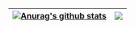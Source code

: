 | <a href="https://github.com/anuraghazra/github-readme-stats"><img align="center" src="https://github-readme-stats.vercel.app/api?username=june65&show_icons=true&include_all_commits=true&theme=buefy&hide_border=true" alt="Anurag's github stats" /></a> | <a href="https://github.com/anuraghazra/github-readme-stats"><img align="center" src="https://github-readme-stats.vercel.app/api/top-langs/?username=june65&exclude_repo=OS_PintOS_project&theme=buefy&hide_border=true&langs_count=4" /></a> |
| ------------- | ------------- |
